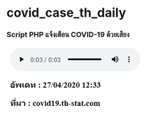 # covid_case_th_daily
<h3>Script PHP แจ้งเตือน COVID-19 ด้วยเสียง</h3>
<img src="https://github.com/Teerut26/covid_case_th_daily/raw/master/SC.PNG"/>
